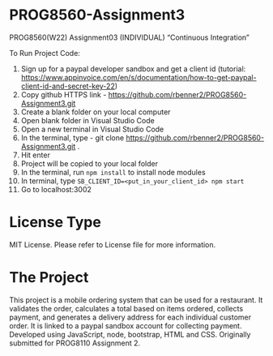 # PROG8560-Assignment3
PROG8560(W22) Assignment03 (INDIVIDUAL) “Continuous Integration”

To Run Project Code:

1. Sign up for a paypal developer sandbox and get a client id (tutorial: https://www.appinvoice.com/en/s/documentation/how-to-get-paypal-client-id-and-secret-key-22)
2. Copy github HTTPS link - https://github.com/rbenner2/PROG8560-Assignment3.git 
3. Create a blank folder on your local computer
4. Open blank folder in Visual Studio Code
5. Open a new terminal in Visual Studio Code
6. In the terminal, type - git clone https://github.com/rbenner2/PROG8560-Assignment3.git . 
7. Hit enter
8. Project will be copied to your local folder
9. In the terminal, run `npm install` to install node modules
10. In terminal, type `SB_CLIENT_ID=<put_in_your_client_id> npm start`
11. Go to localhost:3002

# License Type

MIT License. Please refer to License file for more information.

# The Project

This project is a mobile ordering system that can be used for a restaurant. It validates the order, calculates a total based on items ordered, collects payment, and generates a delivery address for each individual customer order. It is linked to a paypal sandbox account for collecting payment. Developed using JavaScript, node, bootstrap, HTML and CSS. Originally submitted for PROG8110 Assignment 2. 
